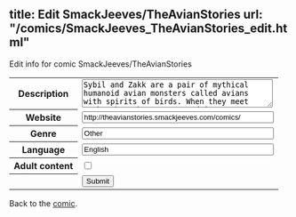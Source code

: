 title: Edit SmackJeeves/TheAvianStories
url: "/comics/SmackJeeves_TheAvianStories_edit.html"
---
Edit info for comic SmackJeeves/TheAvianStories

<form name="comic" action="http://gaepostmail.appspot.com/comic/" method="post">
<table class="comicinfo">
<tr>
<th>Description</th><td><textarea name="description" cols="40" rows="3">Sybil and Zakk are a pair of mythical humanoid avian monsters called avians with spirits of birds. When they meet each other they are spewed into a quest to stop genocidal acts on humans from a rouge group of avians.</textarea></td>
</tr>
<tr>
<th>Website</th><td><input type="text" name="url" value="http://theavianstories.smackjeeves.com/comics/" size="40"/></td>
</tr>
<tr>
<th>Genre</th><td><input type="text" name="genre" value="Other" size="40"/></td>
</tr>
<tr>
<th>Language</th><td><input type="text" name="language" value="English" size="40"/></td>
</tr>
<tr>
<th>Adult content</th><td><input type="checkbox" name="adult" value="adult" /></td>
</tr>
<tr>
<th></th><td>
<input type="hidden" name="comic" value="SmackJeeves_TheAvianStories" />
<input type="submit" name="submit" value="Submit" />
</td>
</tr>
</table>
</form>

Back to the [comic](SmackJeeves_TheAvianStories.html).
